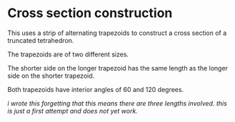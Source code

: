 # Cross section construction

This uses a strip of alternating trapezoids to construct a cross section of a truncated tetrahedron.

The trapezoids are of two different sizes.

The shorter side on the longer trapezoid has the same length as the longer side on the shorter trapezoid.

Both trapezoids have interior angles of 60 and 120 degrees.

_i wrote this forgetting that this means there are three lengths involved. this is just a first attempt and does not yet work._